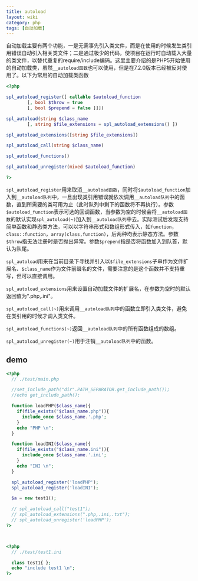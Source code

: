 ```yaml
---
title: autoload
layout: wiki
category: php
tags: [自动加载]
---
```


自动加载主要有两个功能，一是无需事先引入类文件，而是在使用的时候发生类引用错误自动引入相关类文件；二是通过极少的代码，使项目在运行时自动载入大量的类文件，以替代重复的require/include编码。这里主要介绍的是PHP5开始使用的自动加载类，虽然`__autoload函数`也可以使用，但是在7.2.0版本已经被反对使用了。以下为常用的自动加载类函数

```php
<?php

spl_autoload_register([ callable $autoload_function
		[, bool $throw = true
		[, bool $prepend = false ]]])

spl_autoload(string $class_name
		[, string $file_extensions = spl_autoload_extensions() ])

spl_autoload_extensions([string $file_extensions])

spl_autoload_call(string $class_name)

spl_autoload_functions()

spl_autoload_unregister(mixed $autoload_function)

?>
```

`spl_autoload_register`用来取消`__autoload函数`，同时将`$autoload_function`加入到`__autoload队列`中，一旦出现类引用错误就依次调用`__autoload队列`中的函数，直到所需要的类可用为止（此时队列中剩下的函数将不再执行）。参数`$autoload_function`表示可选的回调函数，当参数为空的时候会将`__autoload函数`的默认实现`spl_autoload(~)`加入到`__autoload队列`中去。实际测试后发现支持简单函数和静态类方法，可以以字符串形式和数组形式传入，如`function`，`class::function`，`array(class,function)`，后两种均表示静态方法。参数`$throw`指无法注册时是否抛出异常。参数`$prepend`指是否将函数加入到队首，默认为队尾。

`spl_autoload`用来在当前目录下寻找并引入以`$file_extensions`子串作为文件扩展名、`$class_name`作为文件前缀名的文件，需要注意的是这个函数并不支持重写，但可以直接调用。

`spl_autoload_extensions`用来设置自动加载文件的扩展名，在参数为空时的默认返回值为".php,.ini"。

`spl_autoload_call(~)`用来调用`__autoload队列`中的函数立即引入类文件，避免在类引用的时候才调入类文件。

`spl_autoload_functions(~)`返回`__autoload队列`中的所有函数组成的数组。

`spl_autoload_unregister(~)`用于注销`__autoload队列`中的函数。

## demo

```php
<?php
  // ./test/main.php

  //set_include_path("dir".PATH_SEPARATOR.get_include_path());
  //echo get_include_path();

  function loadPHP($class_name){
    if(file_exists("$class_name.php")){
      include_once $class_name.'.php';
    }
    echo "PHP \n";
  }

  function loadINI($class_name){
    if(file_exists("$class_name.ini")){
      include_once $class_name.'.ini';
    }
    echo "INI \n";
  }

  spl_autoload_register('loadPHP');
  spl_autoload_register('loadINI');

  $a = new test1();

  // spl_autoload_call("test1");
  // spl_autoload_extensions(".php,.ini,.txt");
  // spl_autoload_unregister('loadPHP');
?>



<?php
  // ./test/test1.ini

  class test1{ };
  echo "include test1 \n";
?>
```
